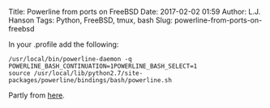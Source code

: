 Title: Powerline from ports on FreeBSD
Date: 2017-02-02 01:59
Author: L.J. Hanson
Tags: Python, FreeBSD, tmux, bash
Slug: powerline-from-ports-on-freebsd

In your .profile add the following:
````
/usr/local/bin/powerline-daemon -q
POWERLINE_BASH_CONTINUATION=1POWERLINE_BASH_SELECT=1
source /usr/local/lib/python2.7/site-packages/powerline/bindings/bash/powerline.sh
````
Partly from [here](https://www.unix-experience.fr/2016/installer-et-utiliser-powerline-sur-archlinux-et-freebsd/).
